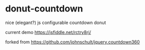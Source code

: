 # donut-countdown
nice (elegant?) js configurable countdown donut

current demo https://jsfiddle.net/rctry8rj/

forked from https://github.com/johnschult/jquery.countdown360
